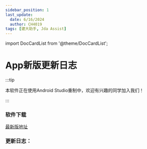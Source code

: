 ```yaml
---
sidebar_position: 1
last_update:
  date: 6/16/2024
  author: CH4019
tags: [建大助手, Jda Assist]
---
```

import DocCardList from '@theme/DocCardList';

# App新版更新日志

:::tip

本软件正在使用Android Studio重制中，欢迎有兴趣的同学加入我们！

:::

### 软件下载

[最新版地址](https://github.com/CH4019/JdaAssist/releases/latest)

### 更新日志：

<DocCardList />
